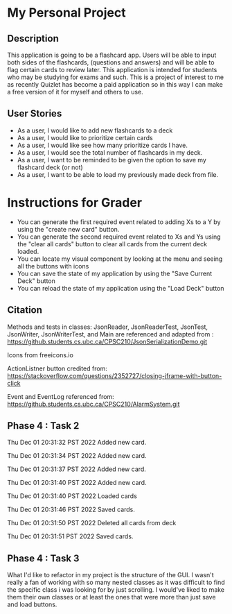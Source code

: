 # My Personal Project

## Description

This application is going to be a flashcard app. Users will be able to input both sides of the flashcards,
(questions and answers) and will be able to flag certain cards to review later. This application is intended
for students who may be studying for exams and such. This is a project of interest to me as recently Quizlet 
has become a paid application so in this way I can make a free version of it for myself and others to use.

## User Stories
- As a user, I would like to add new flashcards to a deck
- As a user, I would like to prioritize certain cards
- As a user, I would like see how many prioritize cards I have.
- As a user, I would see the total number of flashcards in my deck.
- As a user, I want to be reminded to be given the option to save my flashcard deck (or not)
- As a user, I want to be able to load my previously made deck from file.

# Instructions for Grader
- You can generate the first required event related to adding Xs to a Y by using the "create
new card" button.
- You can generate the second required event related to Xs and Ys using the "clear
all cards" button to clear all cards from the current deck loaded.
- You can locate my visual component by looking at the menu and seeing all the buttons with icons
- You can save the state of my application by using the "Save Current Deck" button
- You can reload the state of my application using the "Load Deck" button



## Citation
Methods and tests in classes: JsonReader, JsonReaderTest, JsonTest, JsonWriter,
JsonWriterTest, and Main are referenced and adapted from :
https://github.students.cs.ubc.ca/CPSC210/JsonSerializationDemo.git 

Icons from freeicons.io

ActionListner button credited from: https://stackoverflow.com/questions/2352727/closing-jframe-with-button-click

Event and EventLog referenced from: https://github.students.cs.ubc.ca/CPSC210/AlarmSystem.git

## Phase 4 : Task 2
Thu Dec 01 20:31:32 PST 2022
Added new card.

Thu Dec 01 20:31:34 PST 2022
Added new card.

Thu Dec 01 20:31:37 PST 2022
Added new card.

Thu Dec 01 20:31:40 PST 2022
Added new card.

Thu Dec 01 20:31:40 PST 2022
Loaded cards

Thu Dec 01 20:31:46 PST 2022
Saved cards.

Thu Dec 01 20:31:50 PST 2022
Deleted all cards from deck

Thu Dec 01 20:31:51 PST 2022
Saved cards.

## Phase 4 : Task 3
What I'd like to refactor in my project is the structure of the GUI. I wasn't really a fan of working with so many
nested classes as it was difficult to find the specific class i was looking for by just scrolling. I would've liked 
to make them their own classes or at least the ones that were more than just save and load buttons.